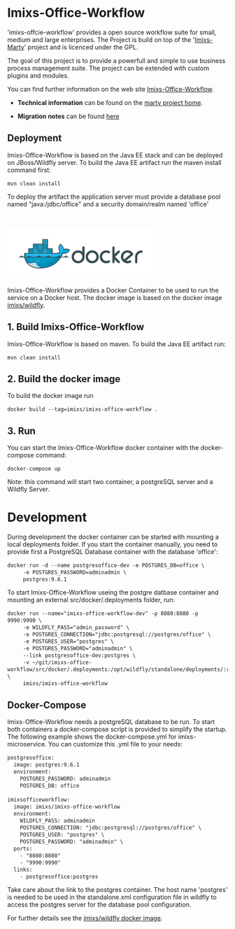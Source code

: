 # Imixs-Office-Workflow

'imixs-offcie-workflow' provides a open source workflow suite for small, medium and large enterprises.
The Project is build on top of the '[Imixs-Marty](https://github.com/imixs/imixs-marty)' project and is licenced under the GPL.  

The goal of this project is to provide a powerfull and simple to use business process management suite. The project can be extended with custom plugins and modules. 

You can find further information on the web site [Imixs-Office-Workflow](http://www.office-workflow.de).

* **Technical information** can be found on the [marty project home](http://www.imixs.org/marty).

* **Migration notes** can be found [here](MIGRATION-NOTES.md)


## Deployment
Imixs-Office-Workflow is based on the Java EE stack and can be deployed on JBoss/Wildfly server.
To build the Java EE artifact run the maven install command first:

	mvn clean install

To deploy the artifact the application server must provide a database pool named "java:/jdbc/office" and a security domain/realm named 'office'


<br /><br /><img src="small_h-trans.png" />


Imixs-Office-Workflow provides a Docker Container to be used to run the service on a Docker host. 
The docker image is based on the docker image [imixs/wildfly](https://hub.docker.com/r/imixs/wildfly/).


## 1. Build Imixs-Office-Workflow

Imixs-Office-Workflow is based on maven. To build the Java EE artifact run:

	mvn clean install

## 2. Build the docker image
To build the docker image run

	docker build --tag=imixs/imixs-office-workflow .


## 3. Run 
You can start the Imixs-Office-Workflow docker container with the docker-compose command:

	docker-compose up

Note: this command will start two container, a postgreSQL server and a Wildfly Server. 


# Development

During development the docker container can be started with mounting a local deployments folder. 
If you start the container manually, you need to provide first a PostgreSQL Database container with the database 'office':

	docker run -d --name postgresoffice-dev -e POSTGRES_DB=office \
	     -e POSTGRES_PASSWORD=adminadmin \
	     postgres:9.6.1

To start Imixs-Office-Workflow useing the postgre datbase container and mounting an external src/docker/.deployments folder, run:

	docker run --name="imixs-office-workflow-dev" -p 8080:8080 -p 9990:9990 \
         -e WILDFLY_PASS="admin_password" \
         -e POSTGRES_CONNECTION="jdbc:postgresql://postgres/office" \
         -e POSTGRES_USER="postgres" \
         -e POSTGRES_PASSWORD="adminadmin" \
         --link postgresoffice-dev:postgres \
         -v ~/git/imixs-office-workflow/src/docker/.deployments:/opt/wildfly/standalone/deployments/:rw \
         imixs/imixs-office-workflow



## Docker-Compose

Imixs-Office-Workflow needs a postgreSQL database to be run. To start both containers a docker-compose script is provided to simplify the startup. 
The following example shows the docker-compose.yml for imixs-microservice. You can customize this .yml file to your needs:

	postgresoffice:
	  image: postgres:9.6.1
	  environment:
	    POSTGRES_PASSWORD: adminadmin
	    POSTGRES_DB: office
	
	imixsofficeworkflow:
	  image: imixs/imixs-office-workflow
	  environment:
	    WILDFLY_PASS: adminadmin
	    POSTGRES_CONNECTION: "jdbc:postgresql://postgres/office" \
	    POSTGRES_USER: "postgres" \
	    POSTGRES_PASSWORD: "adminadmin" \
	  ports:
	    - "8080:8080"
	    - "9990:9990"
	  links: 
	    - postgresoffice:postgres

 
Take care about the link to the postgres container. The host name 'postgres' is needed to be used in the standalone.xml configuration file in wildfly to access the postgres server for the database pool configuration.


For further details see the [imixs/wildfly docker image](https://hub.docker.com/r/imixs/wildfly/).
